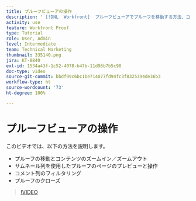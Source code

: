 ```yaml
---
title: プルーフビューアの操作
description: ' [!DNL  Workfront]  プルーフビューアでプルーフを移動する方法、コンテンツをズームイン／ズームアウトする方法、サムネール列を使用する方法、プルーフコメントをフィルタリングする方法を説明します。'
activity: use
feature: Workfront Proof
type: Tutorial
role: User, Admin
level: Intermediate
team: Technical Marketing
thumbnail: 335140.png
jira: KT-8840
exl-id: 1534a43f-1c52-4078-b47b-11d96b7b5c98
doc-type: video
source-git-commit: bbdf99c6bc1be714077fd94fc3f8325394de36b3
workflow-type: ht
source-wordcount: '73'
ht-degree: 100%

---
```


# プルーフビューアの操作

このビデオでは、以下の方法を説明します。

* プルーフの移動とコンテンツのズームイン／ズームアウト
* サムネール列を使用したプルーフのページのプレビューと操作
* コメント列のフィルタリング
* プルーフのクローズ

>[!VIDEO](https://video.tv.adobe.com/v/3449838/?quality=12&learn=on&enablevpops=1&captions=jpn)

<!-- 
## Learn more
* Review a static proof
* Search within a proof
* Compare proofs
* Configure proofing viewer settings
* View the [!DNL Workfront] object associated with a proof
* Share a proof from the proofing viewer
* Print a proof summary within [!DNL Workfront]
-->
